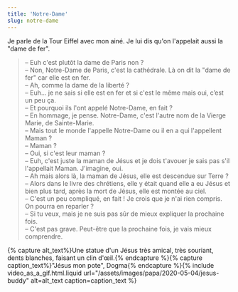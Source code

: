 ```yaml
---
title: 'Notre-Dame'
slug: notre-dame
---
```


Je parle de la Tour Eiffel avec mon ainé. Je lui dis qu'on l'appelait aussi la "dame de fer".

> – Euh c'est plutôt la dame de Paris non ?  
> – Non, Notre-Dame de Paris, c'est la cathédrale. Là on dit la "dame de fer" car elle est en fer.  
> – Ah, comme la dame de la liberté ?  
> – Euh… je ne sais si elle est en fer et si c'est le même mais oui, c’est un peu ça.  
> – Et pourquoi ils l'ont appelé Notre-Dame, en fait ?  
> – En hommage, je pense. Notre-Dame, c'est l'autre nom de la Vierge Marie, de Sainte-Marie.  
> – Mais tout le monde l'appelle Notre-Dame ou il en a qui l'appellent Maman ?  
> – Maman ?  
> – Oui, si c'est leur maman ?  
> – Euh, c'est juste la maman de Jésus et je dois t'avouer je sais pas s'il l'appellait Maman. J'imagine, oui.  
> – Ah mais alors là, la maman de Jésus, elle est descendue sur Terre ?  
> – Alors dans le livre des chrétiens, elle y était quand elle a eu Jésus et bien plus tard, après la mort de Jésus, elle est montée au ciel.  
> – C'est un peu compliqué, en fait ! Je crois que je n'ai rien compris. On pourra en reparler ?  
> – Si tu veux, mais je ne suis pas sûr de mieux expliquer la prochaine fois.  
> – C'est pas grave. Peut-être que la prochaine fois, je vais mieux comprendre.

{% capture alt_text%}Une statue d'un Jésus très amical, très souriant, dents blanches, faisant un clin d'œil.{% endcapture %}{% capture caption_text%}"Jésus mon pote", Dogma{% endcapture %}{% include video_as_a_gif.html.liquid
url="/assets/images/papa/2020-05-04/jesus-buddy"
alt=alt_text
caption=caption_text
%}
